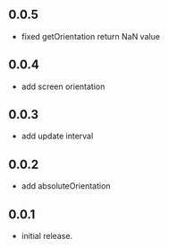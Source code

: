 ## 0.0.5

* fixed getOrientation return NaN value

## 0.0.4

* add screen orientation

## 0.0.3

* add update interval

## 0.0.2

* add absoluteOrientation

## 0.0.1

* initial release.
